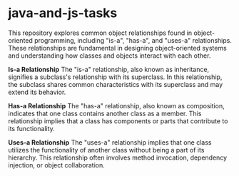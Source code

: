 # java-and-js-tasks
This repository explores common object relationships found in object-oriented programming, including "is-a", "has-a", and "uses-a" relationships. These relationships are fundamental in designing object-oriented systems and understanding how classes and objects interact with each other.

**Is-a Relationship**
The "is-a" relationship, also known as inheritance, signifies a subclass's relationship with its superclass. In this relationship, the subclass shares common characteristics with its superclass and may extend its behavior.

**Has-a Relationship**
The "has-a" relationship, also known as composition, indicates that one class contains another class as a member. This relationship implies that a class has components or parts that contribute to its functionality.

**Uses-a Relationship**
The "uses-a" relationship implies that one class utilizes the functionality of another class without being a part of its hierarchy. This relationship often involves method invocation, dependency injection, or object collaboration.
